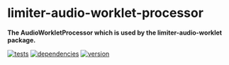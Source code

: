 # limiter-audio-worklet-processor

**The AudioWorkletProcessor which is used by the limiter-audio-worklet package.**

[![tests](https://img.shields.io/travis/chrisguttandin/limiter-audio-worklet-processor/master.svg?style=flat-square)](https://travis-ci.org/chrisguttandin/limiter-audio-worklet-processor)
[![dependencies](https://img.shields.io/david/chrisguttandin/limiter-audio-worklet-processor.svg?style=flat-square)](https://www.npmjs.com/package/limiter-audio-worklet-processor)
[![version](https://img.shields.io/npm/v/limiter-audio-worklet-processor.svg?style=flat-square)](https://www.npmjs.com/package/limiter-audio-worklet-processor)
